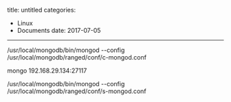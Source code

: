 title: untitled
categories: 
- Linux
- Documents
date: 2017-07-05
---
/usr/local/mongodb/bin/mongod --config /usr/local/mongodb/ranged/conf/c-mongod.conf


mongo 192.168.29.134:27117

/usr/local/mongodb/bin/mongod --config /usr/local/mongodb/ranged/conf/s-mongod.conf



